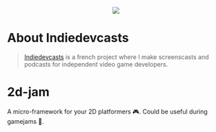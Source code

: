 <p align="center">
    <a href="https://www.patreon.com/indiedevcasts" target="_blank">
        <img src="https://avatars2.githubusercontent.com/u/41526426?s=150"/>
    </a>
</p>

# About Indiedevcasts
> <a href="https://www.patreon.com/indiedevcasts" target="_blank">Indiedevcasts</a> is a french project where I make screenscasts and podcasts for independent video game developers.

# 2d-jam
A micro-framework for your 2D platformers :video_game:. Could be useful during gamejams :honey_pot:.
